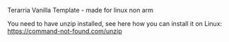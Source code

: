 Terarria Vanilla Template - made for linux non arm

You need to have unzip installed, see here how you can install it on Linux: https://command-not-found.com/unzip
